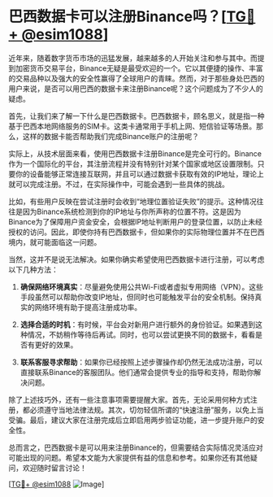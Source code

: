 # 巴西数据卡可以注册Binance吗？[[TG💪+ @esim1088](https://t.me/s/esim1088)]

近年来，随着数字货币市场的迅猛发展，越来越多的人开始关注和参与其中。而提到加密货币交易平台，Binance无疑是最受欢迎的一个。它以其便捷的操作、丰富的交易品种以及强大的安全性赢得了全球用户的青睐。然而，对于那些身处巴西的用户来说，是否可以用巴西的数据卡来注册Binance呢？这个问题成为了不少人的疑虑。

首先，让我们来了解一下什么是巴西数据卡。巴西数据卡，顾名思义，就是指一种基于巴西本地网络服务的SIM卡。这类卡通常用于手机上网、短信验证等场景。那么，这样的数据卡能否帮助我们完成Binance账户的注册呢？

实际上，从技术层面来看，使用巴西数据卡注册Binance是完全可行的。Binance作为一个国际化的平台，其注册流程并没有特别针对某个国家或地区设置限制。只要你的设备能够正常连接互联网，并且可以通过数据卡获取有效的IP地址，理论上就可以完成注册。不过，在实际操作中，可能会遇到一些具体的挑战。

比如，有些用户反映在尝试注册时会收到“地理位置验证失败”的提示。这种情况往往是因为Binance系统检测到你的IP地址与你所声称的位置不符。这是因为Binance为了保障用户资金安全，会根据IP地址判断用户的登录位置，以防止未经授权的访问。因此，即使你持有巴西数据卡，但如果你的实际物理位置并不在巴西境内，就可能面临这一问题。

当然，这并不是说无法解决。如果你确实希望使用巴西数据卡进行注册，可以考虑以下几种方法：

1. **确保网络环境真实**：尽量避免使用公共Wi-Fi或者虚拟专用网络（VPN）。这些手段虽然可以帮助你改变IP地址，但同时也可能触发平台的安全机制。保持真实的网络环境有助于提高注册成功率。

2. **选择合适的时机**：有时候，平台会对新用户进行额外的身份验证。如果遇到这种情况，不妨稍作等待后再试。同时，也可以尝试更换不同的数据卡，看看是否有更好的效果。

3. **联系客服寻求帮助**：如果你已经按照上述步骤操作却仍然无法成功注册，可以直接联系Binance的客服团队。他们通常会提供专业的指导和支持，帮助你解决问题。

除了上述技巧外，还有一些注意事项需要提醒大家。首先，无论采用何种方式注册，都必须遵守当地法律法规。其次，切勿轻信所谓的“快速注册”服务，以免上当受骗。最后，建议大家在注册完成后立即启用两步验证功能，进一步提升账户的安全性。

总而言之，巴西数据卡是可以用来注册Binance的，但需要结合实际情况灵活应对可能出现的问题。希望本文能为大家提供有益的信息和参考。如果你还有其他疑问，欢迎随时留言讨论！

[[TG💪+ @esim1088](https://t.me/s/esim1088) ![Image](https://i.postimg.cc/4NQfJmqS/Snipaste-2025-05-13-00-14-12.png)]